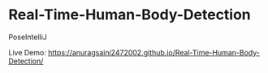 # Real-Time-Human-Body-Detection
PoseIntelliJ

Live Demo: https://anuragsaini2472002.github.io/Real-Time-Human-Body-Detection/

